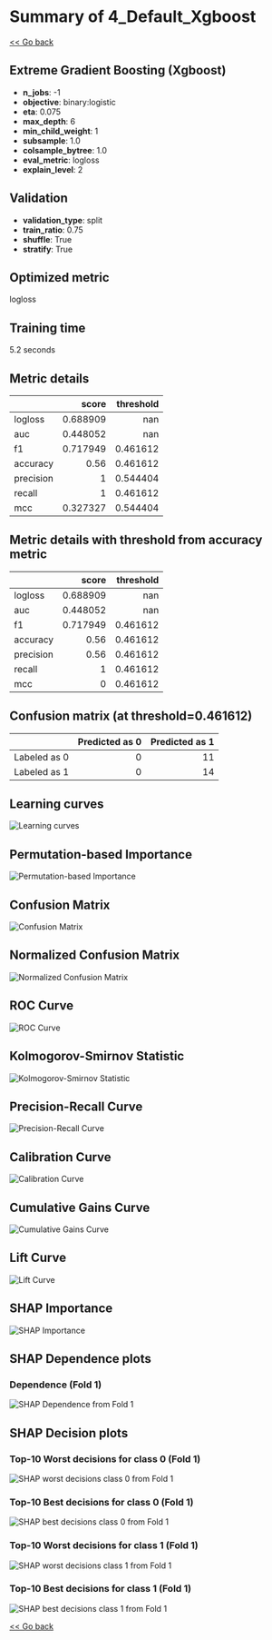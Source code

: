 # Summary of 4_Default_Xgboost

[<< Go back](../README.md)


## Extreme Gradient Boosting (Xgboost)
- **n_jobs**: -1
- **objective**: binary:logistic
- **eta**: 0.075
- **max_depth**: 6
- **min_child_weight**: 1
- **subsample**: 1.0
- **colsample_bytree**: 1.0
- **eval_metric**: logloss
- **explain_level**: 2

## Validation
 - **validation_type**: split
 - **train_ratio**: 0.75
 - **shuffle**: True
 - **stratify**: True

## Optimized metric
logloss

## Training time

5.2 seconds

## Metric details
|           |    score |   threshold |
|:----------|---------:|------------:|
| logloss   | 0.688909 |  nan        |
| auc       | 0.448052 |  nan        |
| f1        | 0.717949 |    0.461612 |
| accuracy  | 0.56     |    0.461612 |
| precision | 1        |    0.544404 |
| recall    | 1        |    0.461612 |
| mcc       | 0.327327 |    0.544404 |


## Metric details with threshold from accuracy metric
|           |    score |   threshold |
|:----------|---------:|------------:|
| logloss   | 0.688909 |  nan        |
| auc       | 0.448052 |  nan        |
| f1        | 0.717949 |    0.461612 |
| accuracy  | 0.56     |    0.461612 |
| precision | 0.56     |    0.461612 |
| recall    | 1        |    0.461612 |
| mcc       | 0        |    0.461612 |


## Confusion matrix (at threshold=0.461612)
|              |   Predicted as 0 |   Predicted as 1 |
|:-------------|-----------------:|-----------------:|
| Labeled as 0 |                0 |               11 |
| Labeled as 1 |                0 |               14 |

## Learning curves
![Learning curves](learning_curves.png)

## Permutation-based Importance
![Permutation-based Importance](permutation_importance.png)
## Confusion Matrix

![Confusion Matrix](confusion_matrix.png)


## Normalized Confusion Matrix

![Normalized Confusion Matrix](confusion_matrix_normalized.png)


## ROC Curve

![ROC Curve](roc_curve.png)


## Kolmogorov-Smirnov Statistic

![Kolmogorov-Smirnov Statistic](ks_statistic.png)


## Precision-Recall Curve

![Precision-Recall Curve](precision_recall_curve.png)


## Calibration Curve

![Calibration Curve](calibration_curve_curve.png)


## Cumulative Gains Curve

![Cumulative Gains Curve](cumulative_gains_curve.png)


## Lift Curve

![Lift Curve](lift_curve.png)



## SHAP Importance
![SHAP Importance](shap_importance.png)

## SHAP Dependence plots

### Dependence (Fold 1)
![SHAP Dependence from Fold 1](learner_fold_0_shap_dependence.png)

## SHAP Decision plots

### Top-10 Worst decisions for class 0 (Fold 1)
![SHAP worst decisions class 0 from Fold 1](learner_fold_0_shap_class_0_worst_decisions.png)
### Top-10 Best decisions for class 0 (Fold 1)
![SHAP best decisions class 0 from Fold 1](learner_fold_0_shap_class_0_best_decisions.png)
### Top-10 Worst decisions for class 1 (Fold 1)
![SHAP worst decisions class 1 from Fold 1](learner_fold_0_shap_class_1_worst_decisions.png)
### Top-10 Best decisions for class 1 (Fold 1)
![SHAP best decisions class 1 from Fold 1](learner_fold_0_shap_class_1_best_decisions.png)

[<< Go back](../README.md)

